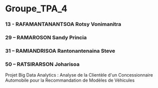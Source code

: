 # Groupe_TPA_4

### 13 - RAFAMANTANANTSOA Rotsy Vonimanitra
### 29 – RAMAROSON Sandy Princia
### 31 – RAMIANDRISOA Rantonantenaina Steve
### 50 – RATSIRARSON Joharisoa

Projet Big Data Analytics : Analyse de la Clientèle d'un Concessionnaire Automobile pour la Recommandation de Modèles de Véhicules
